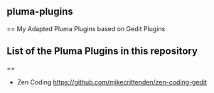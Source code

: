 ## pluma-plugins
==
My Adapted Pluma Plugins based on Gedit Plugins


## List of the Pluma Plugins in this repository
==
* Zen Coding          https://github.com/mikecrittenden/zen-coding-gedit
